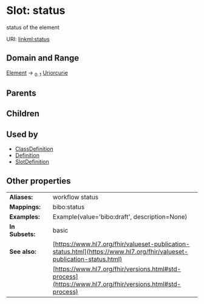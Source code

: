 
# Slot: status


status of the element

URI: [linkml:status](https://w3id.org/linkml/status)


## Domain and Range

[Element](Element.md) &#8594;  <sub>0..1</sub> [Uriorcurie](types/Uriorcurie.md)

## Parents


## Children


## Used by

 * [ClassDefinition](ClassDefinition.md)
 * [Definition](Definition.md)
 * [SlotDefinition](SlotDefinition.md)

## Other properties

|  |  |  |
| --- | --- | --- |
| **Aliases:** | | workflow status |
| **Mappings:** | | bibo:status |
| **Examples:** | | Example(value='bibo:draft', description=None) |
| **In Subsets:** | | basic |
| **See also:** | | [https://www.hl7.org/fhir/valueset-publication-status.html](https://www.hl7.org/fhir/valueset-publication-status.html) |
|  | | [https://www.hl7.org/fhir/versions.html#std-process](https://www.hl7.org/fhir/versions.html#std-process) |

